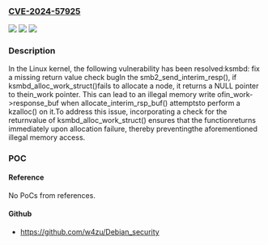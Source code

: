 ### [CVE-2024-57925](https://cve.mitre.org/cgi-bin/cvename.cgi?name=CVE-2024-57925)
![](https://img.shields.io/static/v1?label=Product&message=Linux&color=blue)
![](https://img.shields.io/static/v1?label=Version&message=6f0207218c4c125f5bf32055ac4220b4ef3b7e67%3C%20781c743e18bfd9b7dc0383f036ae952bd1486f21%20&color=brighgreen)
![](https://img.shields.io/static/v1?label=Vulnerability&message=n%2Fa&color=brighgreen)

### Description

In the Linux kernel, the following vulnerability has been resolved:ksmbd: fix a missing return value check bugIn the smb2_send_interim_resp(), if ksmbd_alloc_work_struct()fails to allocate a node, it returns a NULL pointer to thein_work pointer. This can lead to an illegal memory write ofin_work->response_buf when allocate_interim_rsp_buf() attemptsto perform a kzalloc() on it.To address this issue, incorporating a check for the returnvalue of ksmbd_alloc_work_struct() ensures that the functionreturns immediately upon allocation failure, thereby preventingthe aforementioned illegal memory access.

### POC

#### Reference
No PoCs from references.

#### Github
- https://github.com/w4zu/Debian_security

